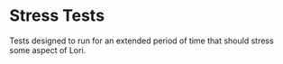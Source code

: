 # Stress Tests

Tests designed to run for an extended period of time that should stress some aspect of Lori.
